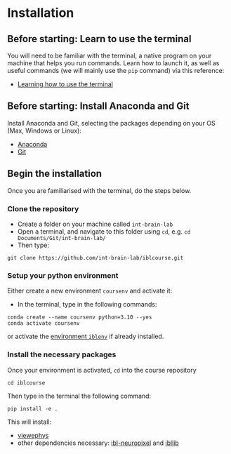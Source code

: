 # Installation

## Before starting:  Learn to use the terminal
You will need to be familiar with the terminal, a native program on your machine that helps you run commands. 
Learn how to launch it, as well as useful commands (we will mainly use the `pip` command) via this reference:
- [Learning how to use the terminal](https://realpython.com/terminal-commands/)

## Before starting:  Install Anaconda and Git
Install Anaconda and Git, selecting the packages depending on your OS (Max, Windows or Linux):
- [Anaconda](https://docs.anaconda.com/free/anaconda/install/index.html)
- [Git](https://git-scm.com/downloads)

## Begin the installation
Once you are familiarised with the terminal, do the steps below.

### Clone the repository
- Create a folder on your machine called `int-brain-lab`
- Open a terminal, and navigate to this folder using `cd`, e.g. `cd Documents/Git/int-brain-lab/` 
- Then type:
```
git clone https://github.com/int-brain-lab/iblcourse.git
```

### Setup your python environment
Either create a new environment `coursenv` and activate it:
- In the terminal, type in the following commands:

```
conda create --name coursenv python=3.10 --yes
conda activate coursenv
```

or activate the [environment `iblenv`](https://github.com/int-brain-lab/iblenv/blob/master/README.md) if already installed.

### Install the necessary packages
Once your environment is activated, `cd` into the course repository 
```
cd iblcourse
```

Then type in the terminal the following command:
```
pip install -e .
```

This will install:
- [viewephys](https://github.com/int-brain-lab/viewephys#installation )
- other dependencies necessary: [ibl-neuropixel](https://github.com/int-brain-lab/ibl-neuropixel/tree/main) and [ibllib](https://github.com/int-brain-lab/ibllib)
